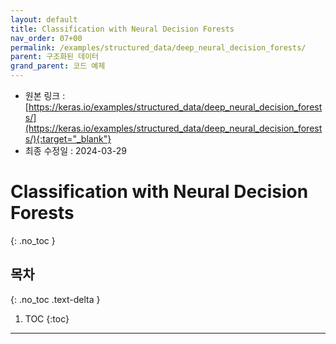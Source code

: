 ```yaml
---
layout: default
title: Classification with Neural Decision Forests
nav_order: 07+00
permalink: /examples/structured_data/deep_neural_decision_forests/
parent: 구조화된 데이터
grand_parent: 코드 예제
---
```


* 원본 링크 : [https://keras.io/examples/structured_data/deep_neural_decision_forests/](https://keras.io/examples/structured_data/deep_neural_decision_forests/){:target="_blank"}
* 최종 수정일 : 2024-03-29

# Classification with Neural Decision Forests
{: .no_toc }

## 목차
{: .no_toc .text-delta }

1. TOC
{:toc}

---
